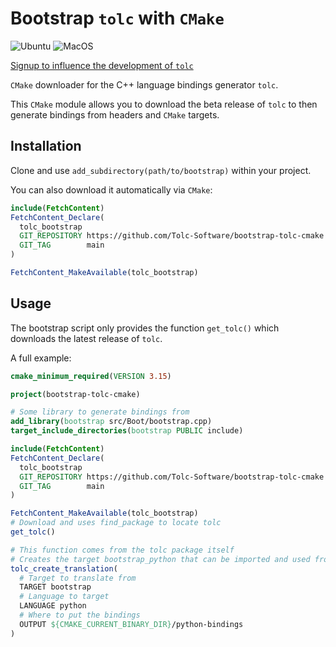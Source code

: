 # Bootstrap `tolc` with `CMake` #

![Ubuntu](https://github.com/Tolc-Software/bootstrap-tolc-cmake/workflows/Ubuntu/badge.svg) ![MacOS](https://github.com/Tolc-Software/bootstrap-tolc-cmake/workflows/MacOS/badge.svg)

[Signup to influence the development of `tolc`](https://srydell.github.io/tolc/signup/)

`CMake` downloader for the C++ language bindings generator `tolc`.

This `CMake` module allows you to download the beta release of `tolc` to then generate bindings from headers and `CMake` targets.

## Installation ##

Clone and use `add_subdirectory(path/to/bootstrap)` within your project.

You can also download it automatically via `CMake`:

```cmake
include(FetchContent)
FetchContent_Declare(
  tolc_bootstrap
  GIT_REPOSITORY https://github.com/Tolc-Software/bootstrap-tolc-cmake
  GIT_TAG        main
)

FetchContent_MakeAvailable(tolc_bootstrap)
```

## Usage ##

The bootstrap script only provides the function `get_tolc()` which downloads the latest release of `tolc`.

A full example:

```cmake
cmake_minimum_required(VERSION 3.15)

project(bootstrap-tolc-cmake)

# Some library to generate bindings from
add_library(bootstrap src/Boot/bootstrap.cpp)
target_include_directories(bootstrap PUBLIC include)

include(FetchContent)
FetchContent_Declare(
  tolc_bootstrap
  GIT_REPOSITORY https://github.com/Tolc-Software/bootstrap-tolc-cmake
  GIT_TAG        main
)

FetchContent_MakeAvailable(tolc_bootstrap)
# Download and uses find_package to locate tolc
get_tolc()

# This function comes from the tolc package itself
# Creates the target bootstrap_python that can be imported and used from python
tolc_create_translation(
  # Target to translate from
  TARGET bootstrap
  # Language to target
  LANGUAGE python
  # Where to put the bindings
  OUTPUT ${CMAKE_CURRENT_BINARY_DIR}/python-bindings
)
```

